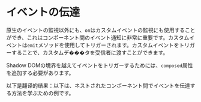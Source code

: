 <template is="exm-article">
<a href="../../publics/examples/event-passing/demo.html" preview></a>
<a href="../../publics/examples/event-passing/comp-one.html" main></a>
<a href="../../publics/examples/event-passing/comp-two.html"></a>
</template>

# イベントの伝達

原生のイベントの監視以外にも、`on`はカスタムイベントの監視にも使用することができ、これはコンポーネント間のイベント通知に非常に重要です。カスタムイベントは`emit`メソッドを使用してトリガーされます。カスタムイベントをトリガーすることで、カスタムデ���タを受信者に渡すことができます。

Shadow DOMの境界を越えてイベントをトリガーするためには、`composed`属性を追加する必要があります。

以下是翻译的结果：以下は、ネストされたコンポーネント間でイベントを伝達する方法を学ぶための例です。
